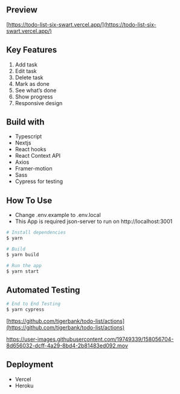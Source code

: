 ## Preview

[https://todo-list-six-swart.vercel.app/](https://todo-list-six-swart.vercel.app/)

## Key Features

1. Add task
2. Edit task
3. Delete task
4. Mark as done
5. See what’s done
6. Show progress
7. Responsive design

## Build with

- Typescript
- Nextjs
- React hooks
- React Context API
- Axios
- Framer-motion
- Sass
- Cypress for testing

## How To Use

- Change .env.example to .env.local
- This App is required json-server to run on http://localhost:3001

```bash
# Install dependencies
$ yarn

# Build
$ yarn build

# Run the app
$ yarn start
```

## Automated Testing

```bash
# End to End Testing
$ yarn cypress
```

[https://github.com/tigerbank/todo-list/actions](https://github.com/tigerbank/todo-list/actions)

https://user-images.githubusercontent.com/19749339/158056704-8d656032-dcff-4a29-8bd4-2b81483ed092.mov

## Deployment

- Vercel
- Heroku

